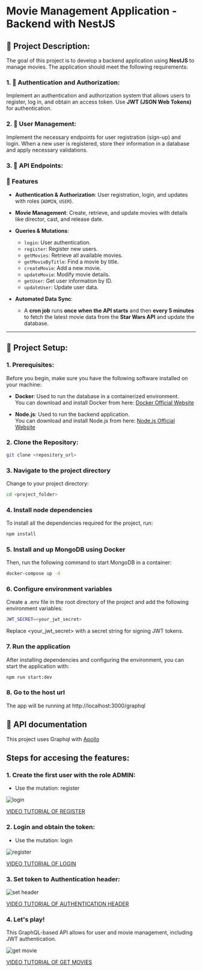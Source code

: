 # **Movie Management Application - Backend with NestJS**

## 👀 **Project Description:**

The goal of this project is to develop a backend application using **NestJS** to manage movies. The application should meet the following requirements:

### 1. 🔑 **Authentication and Authorization:**

Implement an authentication and authorization system that allows users to register, log in, and obtain an access token. Use **JWT (JSON Web Tokens)** for authentication.

### 2. 👥 **User Management:**

Implement the necessary endpoints for user registration (sign-up) and login. When a new user is registered, store their information in a database and apply necessary validations.

### 3. 🤖 **API Endpoints:**

### 📌 Features
- **Authentication & Authorization**: User registration, login, and updates with roles (`ADMIN`, `USER`).
- **Movie Management**: Create, retrieve, and update movies with details like director, cast, and release date.
- **Queries & Mutations**:
  - `login`: User authentication.
  - `register`: Register new users.
  - `getMovies`: Retrieve all available movies.
  - `getMovieByTitle`: Find a movie by title.
  - `createMovie`: Add a new movie.
  - `updateMovie`: Modify movie details.
  - `getUser`: Get user information by ID.
  - `updateUser`: Update user data.

- **Automated Data Sync**:  
  - A **cron job** runs **once when the API starts** and then **every 5 minutes** to fetch the latest movie data from the **Star Wars API** and update the database.

---

## 📜 **Project Setup:**

### 1. Prerequisites:

Before you begin, make sure you have the following software installed on your machine:

- **Docker**: Used to run the database in a containerized environment.  
  You can download and install Docker from here: [Docker Official Website](https://www.docker.com/products/docker-desktop)

- **Node.js**: Used to run the backend application.  
  You can download and install Node.js from here: [Node.js Official Website](https://nodejs.org/en/download/)

### 2. Clone the Repository:

```bash
git clone <repository_url>
```

### 3. Navigate to the project directory

Change to your project directory:

```bash
cd <project_folder>
```

### 4. Install node dependencies

To install all the dependencies required for the project, run:

```bash
npm install
```

### 5. Install and up MongoDB using Docker

Then, run the following command to start MongoDB in a container:

```bash
docker-compose up -d
```

### 6. Configure environment variables 

Create a .env file in the root directory of the project and add the following environment variables:

```bash
JWT_SECRET=<your_jwt_secret>
```

Replace <your_jwt_secret> with a secret string for signing JWT tokens.

### 7. Run the application

After installing dependencies and configuring the environment, you can start the application with:

```bash
npm run start:dev
```

### 8. Go to the host url

The app will be running at http://localhost:3000/graphql

## 📜 **API documentation**

This project uses Graphql with [Apollo](https://www.apollographql.com/docs/apollo-server/)

## Steps for accesing the features:

### 1. Create the first user with the role ADMIN:

- Use the mutation: register

![login ](https://github.com/user-attachments/assets/63fa8c85-f324-4f25-8c75-38528e49256f)

[VIDEO TUTORIAL OF REGISTER](https://imagekit.io/tools/asset-public-link?detail=%7B%22name%22%3A%22how-to-register-first-user.mov%22%2C%22type%22%3A%22video%2Fquicktime%22%2C%22signedurl_expire%22%3A%222028-03-25T14%3A50%3A09.546Z%22%2C%22signedUrl%22%3A%22https%3A%2F%2Fmedia-hosting.imagekit.io%2F15cb9c0b048f48aa%2Fhow-to-register-first-user.mov%3FExpires%3D1837608610%26Key-Pair-Id%3DK2ZIVPTIP2VGHC%26Signature%3Dy~XHJzmddO77avC4A84yOPmbBJ~DbRy7~F-D0uMzTV0LpfMkYPp~e4J6Q0p-ttTbWVpnfaak4X63b64qjfrXepGr3uaxHFtVyQtXUUK~lHQZ~z3lm0kfJ7nYYjC6iBKf1~5BjmL6dBInTya1CUqBiWiadD38Q92BA79MJ2VqZBOYv4auruxEWWTf6mgqGcNMPCfbQPDXz9qG7bJowYdYgXjZGS0juL1U3ykZjzKwE0cPEHCThvInJRxoaq-uN3426KivELVWWJHuHzwDMf~NtGVE-1oyg2PIjOF5yvLrprC1m58rjiwRoLRG~ydvc8GOWJFenMCpRpslcz-9kskKiw__%22%7D)


### 2. Login and obtain the token:

- Use the mutation: login

![register](https://github.com/user-attachments/assets/f5ab5671-baff-4a14-b11f-766f94325cb5)

[VIDEO TUTORIAL OF LOGIN](https://imagekit.io/tools/asset-public-link?detail=%7B%22name%22%3A%22how-to-login.mov%22%2C%22type%22%3A%22video%2Fquicktime%22%2C%22signedurl_expire%22%3A%222028-03-25T15%3A01%3A06.344Z%22%2C%22signedUrl%22%3A%22https%3A%2F%2Fmedia-hosting.imagekit.io%2F3b676dc95dff4fe1%2Fhow-to-login.mov%3FExpires%3D1837609266%26Key-Pair-Id%3DK2ZIVPTIP2VGHC%26Signature%3Do8C7-S0Qf4cJAhD~a2Ge~5JOxpPBSViQDWJqC872OgdUl~hwhofOfhJ6OZdK1WT9Wix1Tapr5VMbRGEK9GrWmAA3Bk~TFTv8iLnoV81u6~betydumKecHa6RrZyUaSKbmaKerVleEqSmcaK1admV78e~ldYidMgELeHg1-~yeiWI5ncMN6tEM1xnMc8e~WvuhR0UtdtPeljQOKsMy56OxAJCYqGyUhiY9k8mIP66HnkSrihNKVX8cZaau7qzLaQE~YuiaYRWQKJRc9IXbmNvXXuWtSGWoPAWM1yGhmRbNh7hYtSUV2cLnYxim~GehxUfNMpl~PFJ4U-AqakAt-rW2w__%22%7D)

### 3. Set token to Authentication header:

![set header](https://github.com/user-attachments/assets/3289d57f-0e7a-4a45-8f23-d4b5970ed30c)

[VIDEO TUTORIAL OF AUTHENTICATION HEADER](https://imagekit.io/tools/asset-public-link?detail=%7B%22name%22%3A%22how-to-add-token-to-header.mov%22%2C%22type%22%3A%22video%2Fquicktime%22%2C%22signedurl_expire%22%3A%222028-03-25T15%3A01%3A06.340Z%22%2C%22signedUrl%22%3A%22https%3A%2F%2Fmedia-hosting.imagekit.io%2Fcc8e2d69159a4ebf%2Fhow-to-add-token-to-header.mov%3FExpires%3D1837609266%26Key-Pair-Id%3DK2ZIVPTIP2VGHC%26Signature%3DJHXYi4yOUxhycA1AkGzgah3zvfmfWDF-fnyRp3WcJhxr1c4yFtKEFsetQpcUMqLrpY75k6PQPPOW-FaneEbUSBhYD6PwdeWKMm-cJz4UTmbxC5JHBLd1gRqC3LrKr5SlCR0J3aUaETsVGuBytOvCWxlebhvMr5WctyhUKWkTxvUz6J5eUHmX68srN9DuM-a0w~75gXsmZJlNC2oaJCZ-3ag1tYeeNpgwvAsgQ~uz0lzd5BwPU6yhnwDinJd8S4V3m7cEdn15sgf8NXpMWZ4aoUFz6DneVWbUGFH6B0Jmm1iCm~-P3N4KpasAZCbpwaNJulFreilMm2FkyDY19QkfuQ__%22%7D)

### 4. Let's play!

This GraphQL-based API allows for user and movie management, including JWT authentication. 

![get movie](https://github.com/user-attachments/assets/351726b5-8381-42b4-af84-847a8bf7ea59)

[VIDEO TUTORIAL OF GET MOVIES](https://imagekit.io/tools/asset-public-link?detail=%7B%22name%22%3A%22how-to-get-movies.mov%22%2C%22type%22%3A%22video%2Fquicktime%22%2C%22signedurl_expire%22%3A%222028-03-25T15%3A01%3A06.342Z%22%2C%22signedUrl%22%3A%22https%3A%2F%2Fmedia-hosting.imagekit.io%2F0ca3d5d1527e40ef%2Fhow-to-get-movies.mov%3FExpires%3D1837609266%26Key-Pair-Id%3DK2ZIVPTIP2VGHC%26Signature%3DnMTxOQ54b2nsWzgUbKNTtu2GBmLfv-lCNCgKFEiRVXba-gegAa5Zi~aC6pEV~rH3i9jDXi0WcPogI7cD25410fCmEHs4JFfJAdIy3ahJQDc9UI6kAQ54NNlQdKMWmbmDcWnlA4p1d1b4lNj488FIxiWwNf3ATjMSppqExYsezKPthManjpG2KeXwbn8cmevEsJLPoJkLCnF~e9h-rpLN9nGgk3xpXvF6JhTkab9bDnfrHjI0mTZDLW-Uc9Ovm4AiTgetNiDuNm8FvIQL0TtTWh1-eEGLalLCZVIhzH7dI7o8YKW2D8JIkNHprLqFcVtcka7rAfvX8K-RIXWa2S8dgQ__%22%7D)





